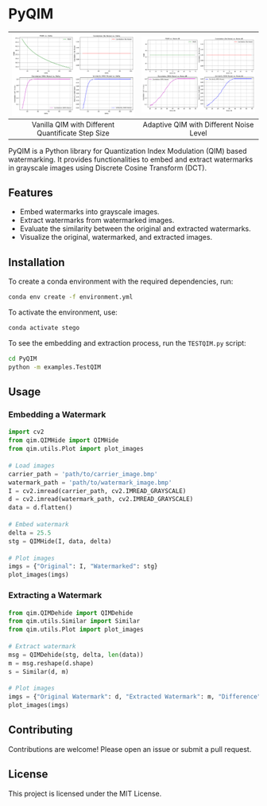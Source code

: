# PyQIM


| ![Vanilla QIM with Different Quantificate Step Size](./metrics_plot.png) |![Adaptive QIM with Different Noise Level](./metrics_plot_adaptive_noiseVary.png) |
|:-----------------------------------------------:|:-----------------------------------------------:|
| Vanilla QIM with Different Quantificate Step Size | Adaptive QIM with Different Noise Level |

PyQIM is a Python library for Quantization Index Modulation (QIM) based watermarking. It provides functionalities to embed and extract watermarks in grayscale images using Discrete Cosine Transform (DCT).

## Features

- Embed watermarks into grayscale images.
- Extract watermarks from watermarked images.
- Evaluate the similarity between the original and extracted watermarks.
- Visualize the original, watermarked, and extracted images.

## Installation

To create a conda environment with the required dependencies, run:

```bash
conda env create -f environment.yml
```

To activate the environment, use:

```bash
conda activate stego
```

To see the embedding and extraction process, run the `TESTQIM.py` script:
```bash
cd PyQIM
python -m examples.TestQIM
```

## Usage

### Embedding a Watermark

```python
import cv2
from qim.QIMHide import QIMHide
from qim.utils.Plot import plot_images

# Load images
carrier_path = 'path/to/carrier_image.bmp'
watermark_path = 'path/to/watermark_image.bmp'
I = cv2.imread(carrier_path, cv2.IMREAD_GRAYSCALE)
d = cv2.imread(watermark_path, cv2.IMREAD_GRAYSCALE)
data = d.flatten()

# Embed watermark
delta = 25.5
stg = QIMHide(I, data, delta)

# Plot images
imgs = {"Original": I, "Watermarked": stg}
plot_images(imgs)
```

### Extracting a Watermark

```python
from qim.QIMDehide import QIMDehide
from qim.utils.Similar import Similar
from qim.utils.Plot import plot_images

# Extract watermark
msg = QIMDehide(stg, delta, len(data))
m = msg.reshape(d.shape)
s = Similar(d, m)

# Plot images
imgs = {"Original Watermark": d, "Extracted Watermark": m, "Difference": np.bitwise_xor(d, m)}
plot_images(imgs)
```

## Contributing

Contributions are welcome! Please open an issue or submit a pull request.

## License

This project is licensed under the MIT License.